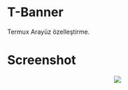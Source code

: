 # T-Banner
Termux Arayüz özelleştirme.

# Screenshot
<p align="center">
  <img src="https://ibb.co/WGfy5Ts">
</p>
